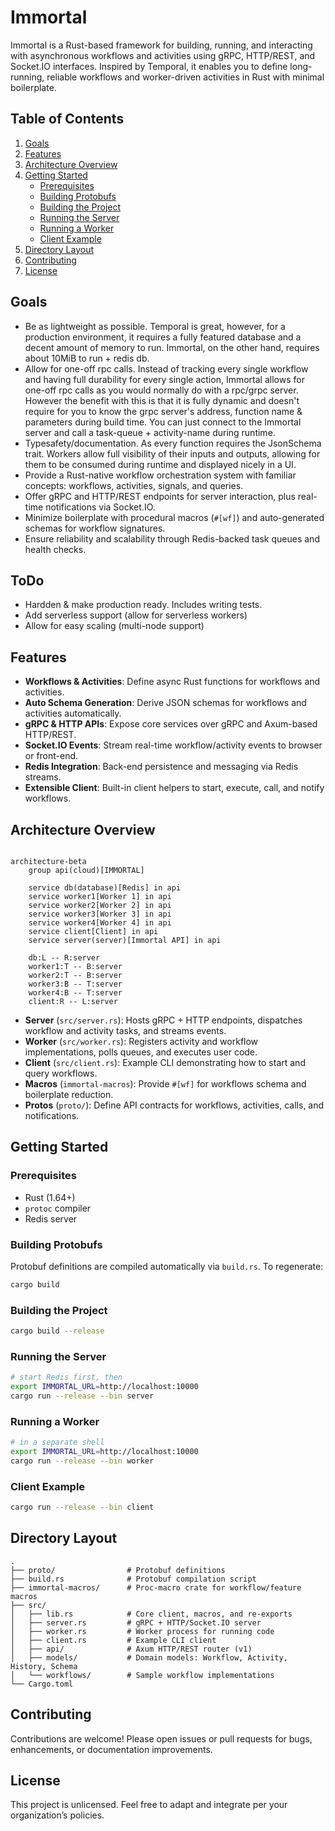 # Immortal

Immortal is a Rust-based framework for building, running, and interacting with asynchronous
workflows and activities using gRPC, HTTP/REST, and Socket.IO interfaces. Inspired by Temporal,
it enables you to define long-running, reliable workflows and worker-driven activities
in Rust with minimal boilerplate.

<!-- toc -->
## Table of Contents
1. [Goals](#goals)
2. [Features](#features)
3. [Architecture Overview](#architecture-overview)
4. [Getting Started](#getting-started)
   - [Prerequisites](#prerequisites)
   - [Building Protobufs](#building-protobufs)
   - [Building the Project](#building-the-project)
   - [Running the Server](#running-the-server)
   - [Running a Worker](#running-a-worker)
   - [Client Example](#client-example)
5. [Directory Layout](#directory-layout)
6. [Contributing](#contributing)
7. [License](#license)
<!-- tocstop -->

## Goals
- Be as lightweight as possible. Temporal is great, however, for a production environment, it requires a fully featured database and a decent amount of memory to run. Immortal, on the other hand, requires about 10MiB to run + redis db. 
- Allow for one-off rpc calls. Instead of tracking every single workflow and having full durability for every single action, Immortal allows for one-off rpc calls as you would normally do with a rpc/grpc server. However the benefit with this is that it is fully dynamic and doesn't require for you to know the grpc server's address, function name & parameters during build time. You can just connect to the Immortal server and call a task-queue + activity-name during runtime.
- Typesafety/documentation. As every function requires the JsonSchema trait. Workers allow full visibility of their inputs and outputs, allowing for them to be consumed during runtime and displayed nicely in a UI.
- Provide a Rust-native workflow orchestration system with familiar concepts: workflows,
  activities, signals, and queries.
- Offer gRPC and HTTP/REST endpoints for server interaction, plus real-time notifications
  via Socket.IO.
- Minimize boilerplate with procedural macros (`#[wf]`) and auto-generated schemas for
  workflow signatures.
- Ensure reliability and scalability through Redis-backed task queues and health checks.

## ToDo
- Hardden & make production ready. Includes writing tests.
- Add serverless support (allow for serverless workers)
- Allow for easy scaling (multi-node support)

## Features

- **Workflows & Activities**: Define async Rust functions for workflows and activities.
- **Auto Schema Generation**: Derive JSON schemas for workflows and activities automatically.
- **gRPC & HTTP APIs**: Expose core services over gRPC and Axum-based HTTP/REST.
- **Socket.IO Events**: Stream real-time workflow/activity events to browser or front-end.
- **Redis Integration**: Back-end persistence and messaging via Redis streams.
- **Extensible Client**: Built-in client helpers to start, execute, call, and notify workflows.

## Architecture Overview

```mermaid

architecture-beta
    group api(cloud)[IMMORTAL]

    service db(database)[Redis] in api
    service worker1[Worker 1] in api
    service worker2[Worker 2] in api
    service worker3[Worker 3] in api
    service worker4[Worker 4] in api
    service client[Client] in api
    service server(server)[Immortal API] in api

    db:L -- R:server
    worker1:T -- B:server
    worker2:T -- B:server
    worker3:B -- T:server
    worker4:B -- T:server
    client:R -- L:server

```

- **Server** (`src/server.rs`): Hosts gRPC + HTTP endpoints, dispatches workflow and activity tasks,
  and streams events.
- **Worker** (`src/worker.rs`): Registers activity and workflow implementations, polls queues,
  and executes user code.
- **Client** (`src/client.rs`): Example CLI demonstrating how to start and query workflows.
- **Macros** (`immortal-macros`): Provide `#[wf]` for workflows schema and boilerplate reduction.
- **Protos** (`proto/`): Define API contracts for workflows, activities, calls, and notifications.

## Getting Started

### Prerequisites

- Rust (1.64+)
- `protoc` compiler
- Redis server

### Building Protobufs

Protobuf definitions are compiled automatically via `build.rs`. To regenerate:

```bash
cargo build
```

### Building the Project

```bash
cargo build --release
```

### Running the Server

```bash
# start Redis first, then
export IMMORTAL_URL=http://localhost:10000
cargo run --release --bin server
```

### Running a Worker

```bash
# in a separate shell
export IMMORTAL_URL=http://localhost:10000
cargo run --release --bin worker
```

### Client Example

```bash
cargo run --release --bin client
```

## Directory Layout

```text
.
├── proto/                # Protobuf definitions
├── build.rs              # Protobuf compilation script
├── immortal-macros/      # Proc-macro crate for workflow/feature macros
├── src/
│   ├── lib.rs            # Core client, macros, and re-exports
│   ├── server.rs         # gRPC + HTTP/Socket.IO server
│   ├── worker.rs         # Worker process for running code
│   ├── client.rs         # Example CLI client
│   ├── api/              # Axum HTTP/REST router (v1)
│   ├── models/           # Domain models: Workflow, Activity, History, Schema
│   └── workflows/        # Sample workflow implementations
└── Cargo.toml
```

## Contributing

Contributions are welcome! Please open issues or pull requests for bugs, enhancements,
or documentation improvements.

## License

This project is unlicensed. Feel free to adapt and integrate per your organization’s policies.
